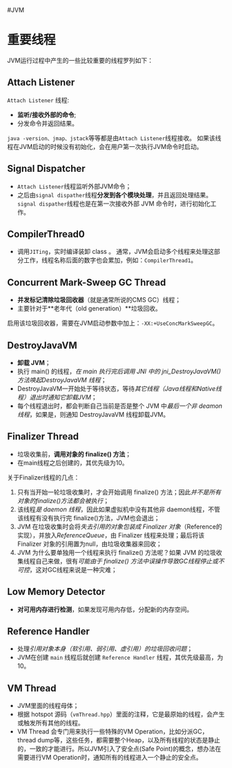 #JVM 
# 重要线程

JVM运行过程中产生的一些比较重要的线程罗列如下：

## Attach Listener
`Attach Listener` 线程:
- **监听/接收外部的命令**;
- 分发命令并返回结果。

`java -version、jmap、jstack`等等都是由`Attach Listener`线程接收。
如果该线程在JVM启动的时候没有初始化，会在用户第一次执行JVM命令时启动。

## Signal Dispatcher
- `Attach Listener`线程监听外部JVM命令；
- 之后由`signal dispather`线程**分发到各个模块处理**，并且返回处理结果。
`signal dispather`线程也是在第一次接收外部 JVM 命令时，进行初始化工作。

## CompilerThread0
- 调用`JITing`，实时编译装卸 class 。
通常，JVM会启动多个线程来处理这部分工作，线程名称后面的数字也会累加，例如：`CompilerThread1`。

## Concurrent Mark-Sweep GC Thread
- **并发标记清除垃圾回收器**（就是通常所说的CMS GC）线程；
- 主要针对于**老年代（old generation）**垃圾回收。

启用该垃圾回收器，需要在JVM启动参数中加上：`-XX:+UseConcMarkSweepGC`。

## DestroyJavaVM
- **卸载 JVM**；
- 执行 main() 的线程，*在 main 执行完后调用 JNI 中的 jni_DestroyJavaVM() 方法唤起DestroyJavaVM 线程*；
- DestroyJavaVM一开始处于等待状态，等待*其它线程（Java线程和Native线程）退出时通知它卸载JVM*；
- 每个线程退出时，都会判断自己当前是否是整个 JVM 中*最后一个非 deamon 线程*，如果是，则通知 DestroyJavaVM 线程卸载JVM。


## Finalizer Thread
- 垃圾收集前，**调用对象的 finalize() 方法**；
- 在main线程之后创建的，其优先级为10。

关于Finalizer线程的几点：
1) 只有当开始一轮垃圾收集时，才会开始调用 finalize() 方法；因此*并不是所有对象的finalize()方法都会被执行*；
2) 该线程*是 daemon 线程*，因此如果虚拟机中没有其他非 daemon线程，不管该线程有没有执行完 finalize()方法，JVM也会退出；
3) JVM 在垃圾收集时会将*失去引用的对象包装成 Finalizer 对象*（Reference的实现），并放入*ReferenceQueue*，由 Finalizer 线程来处理；最后将该 Finalizer 对象的引用置为null，由垃圾收集器来回收；
4) JVM 为什么要单独用一个线程来执行 finalize() 方法呢？如果 JVM 的垃圾收集线程自己来做，很有*可能由于 finalize() 方法中误操作导致GC线程停止或不可控*，这对GC线程来说是一种灾难；

## Low Memory Detector
- **对可用内存进行检测**，如果发现可用内存低，分配新的内存空间。

## Reference Handler
- 处理*引用对象本身（软引用、弱引用、虚引用）的垃圾回收问题*；
- JVM在创建 `main` 线程后就创建 `Reference Handler` 线程，其优先级最高，为10。

## VM Thread
- JVM里面的线程母体；
- 根据 hotspot 源码（`vmThread.hpp`）里面的注释，它是最原始的线程，会产生或触发所有其他的线程。
- VM Thread 会专门用来执行一些特殊的VM Operation，比如分派GC，thread dump等，这些任务，都需要整个Heap，以及所有线程的状态是静止的，一致的才能进行。所以JVM引入了安全点(Safe Point)的概念，想办法在需要进行VM Operation时，通知所有的线程进入一个静止的安全点。